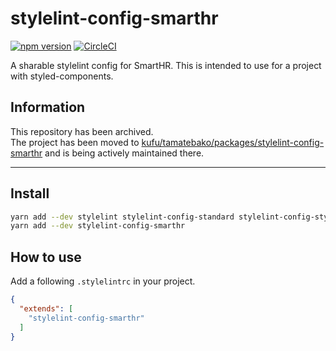 # stylelint-config-smarthr

[![npm version](https://badge.fury.io/js/stylelint-config-smarthr.svg)](https://badge.fury.io/js/stylelint-config-smarthr)
[![CircleCI](https://circleci.com/gh/kufu/stylelint-config-smarthr.svg?style=shield)](https://circleci.com/gh/kufu/stylelint-config-smarthr)

A sharable stylelint config for SmartHR.
This is intended to use for a project with styled-components.

## Information

This repository has been archived.  
The project has been moved to [kufu/tamatebako/packages/stylelint-config-smarthr](https://github.com/kufu/tamatebako/tree/master/packages/stylelint-config-smarthr) and is being actively maintained there.

---

## Install

```sh
yarn add --dev stylelint stylelint-config-standard stylelint-config-styled-components postcss-styled-syntax // install peerDependencies
yarn add --dev stylelint-config-smarthr
```

## How to use

Add a following `.stylelintrc` in your project.

```json
{
  "extends": [
    "stylelint-config-smarthr"
  ]
}
```
